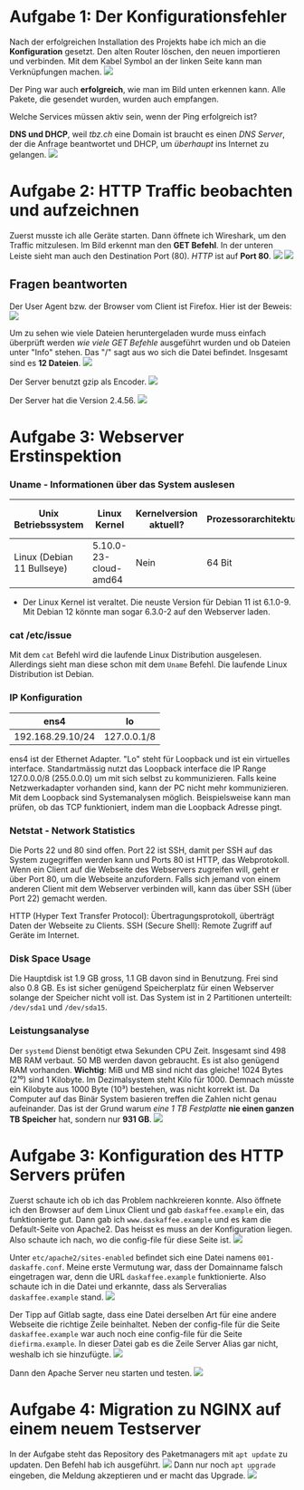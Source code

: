# Aufgabe 1: Der Konfigurationsfehler
Nach der erfolgreichen Installation des Projekts habe ich mich an die **Konfiguration** gesetzt. Den alten Router löschen, den neuen importieren und verbinden. Mit dem Kabel Symbol an der linken Seite kann man Verknüpfungen machen. 
![](Bild%201.png)

Der Ping war auch **erfolgreich**, wie man im Bild unten erkennen kann. Alle Pakete, die gesendet wurden, wurden auch empfangen. 

Welche Services müssen aktiv sein, wenn der Ping erfolgreich ist?

**DNS und DHCP**, weil *tbz.ch* eine Domain ist braucht es einen *DNS Server*, der die Anfrage beantwortet und DHCP, um *überhaupt* ins Internet zu gelangen. 
![](Bild%202.png)

# Aufgabe 2: HTTP Traffic beobachten und aufzeichnen
Zuerst musste ich alle Geräte starten. Dann öffnete ich Wireshark, um den Traffic mitzulesen. Im Bild erkennt man den **GET Befehl**. In der unteren Leiste sieht man auch den Destination Port (80). *HTTP* ist auf **Port 80**. 
![](Bild%203.png)
![](Bild%204.png)

## Fragen beantworten

Der User Agent bzw. der Browser vom Client ist Firefox. Hier ist der Beweis: 
![](Bild%205.png)

Um zu sehen wie viele Dateien heruntergeladen wurde muss einfach überprüft werden *wie viele GET Befehle* ausgeführt wurden und ob Dateien unter "Info" stehen. Das "/" sagt aus wo sich die Datei befindet. Insgesamt sind es **12 Dateien**. 
![](Bild%208.png)

Der Server benutzt gzip als Encoder. 
![](Bild%207.png)


Der Server hat die Version 2.4.56. 
![](Bild%206.png)

# Aufgabe 3: Webserver Erstinspektion

### Uname - Informationen über das System auslesen
| Unix Betriebssystem | Linux Kernel | Kernelversion aktuell? | Prozessorarchitektur | Hinweise auf Distribution |
| ------------ | ------------ | ---------------------- | -------------------- | ------------------------- |
| Linux (Debian 11 Bullseye)             | 5.10.0-23-cloud-amd64             | Nein                       | 64 Bit                     | Ja                          |
- Der Linux Kernel ist veraltet. Die neuste Version für Debian 11 ist 6.1.0-9. Mit Debian 12 könnte man sogar 6.3.0-2 auf den Webserver laden. 

### cat /etc/issue
Mit dem `cat` Befehl wird die laufende Linux Distribution ausgelesen. Allerdings sieht man diese schon mit dem `Uname` Befehl. Die laufende Linux Distribution ist Debian. 

### IP Konfiguration
| ens4          | lo  |
| ------------- | --- |
| 192.168.29.10/24 | 127.0.0.1/8    |

ens4 ist der Ethernet Adapter. "Lo" steht für Loopback und ist ein virtuelles interface. Standartmässig nutzt das Loopback interface die IP Range 127.0.0.0/8 (255.0.0.0) um mit sich selbst zu kommunizieren. Falls keine Netzwerkadapter vorhanden sind, kann der PC nicht mehr kommunizieren. Mit dem Loopback sind Systemanalysen möglich. Beispielsweise kann man prüfen, ob das TCP funktioniert, indem man die Loopback Adresse pingt. 

### Netstat - Network Statistics
Die Ports 22 und 80 sind offen. Port 22 ist SSH, damit per SSH auf das System zugegriffen werden kann und Ports 80 ist HTTP, das Webprotokoll. Wenn ein Client auf die Webseite des Webservers zugreifen will, geht er über Port 80, um die Webseite anzufordern. Falls sich jemand von einem anderen Client mit dem Webserver verbinden will, kann das über SSH (über Port 22) gemacht werden. 

HTTP (Hyper Text Transfer Protocol): Übertragungsprotokoll, überträgt Daten der Webseite zu Clients.
SSH (Secure Shell): Remote Zugriff auf Geräte im Internet.

###  Disk Space Usage
Die Hauptdisk ist 1.9 GB gross, 1.1 GB davon sind in Benutzung. Frei sind also 0.8 GB. Es ist sicher genügend Speicherplatz für einen Webserver solange der Speicher nicht voll ist. Das System ist in 2 Partitionen unterteilt: `/dev/sda1` und `/dev/sda15`. 

### Leistungsanalyse
Der `systemd` Dienst benötigt etwa Sekunden CPU Zeit. Insgesamt sind 498 MB RAM verbaut. 50 MB werden davon gebraucht. Es ist also genügend RAM vorhanden. 
**Wichtig**: MiB und MB sind nicht das gleiche! 1024 Bytes (2¹⁰) sind 1 Kilobyte. Im Dezimalsystem steht Kilo für 1000. Demnach müsste ein Kilobyte aus 1000 Byte (10³)  bestehen, was nicht korrekt ist. Da Computer auf das Binär System basieren treffen die Zahlen nicht genau aufeinander. Das ist der Grund warum *eine 1 TB Festplatte* **nie einen ganzen TB Speicher** hat, sondern nur **931 GB**. 
![](Bild%209.png)

# Aufgabe 3: Konfiguration des HTTP Servers prüfen
Zuerst schaute ich ob ich das Problem nachkreieren konnte. Also öffnete ich den Browser auf dem Linux Client und gab `daskaffee.example` ein, das funktionierte gut. Dann gab ich `www.daskaffee.example` und es kam die Default-Seite von Apache2. Das heisst es muss an der Konfiguration liegen. Also schaute ich nach, wo die config-file für diese Seite ist. 
![](Bild%2010.png)

Unter `etc/apache2/sites-enabled` befindet sich eine Datei namens `001-daskaffe.conf`. Meine erste Vermutung war, dass der Domainname falsch eingetragen war, denn die URL `daskaffee.example` funktionierte. Also schaute ich in die Datei und erkannte, dass als Serveralias `daskaffee.example` stand. 
![](Bild%2011.png)

Der Tipp auf Gitlab sagte, dass eine Datei derselben Art für eine andere Webseite die richtige Zeile beinhaltet. Neben der config-file für die Seite `daskaffee.example` war auch noch eine config-file für die Seite `diefirma.example`. In dieser Datei gab es die Zeile Server Alias gar nicht, weshalb ich sie hinzufügte.
![](Bild%2012.png)

Dann den Apache Server neu starten und testen. 
![](Bild%2013.png)

# Aufgabe 4: Migration zu NGINX auf einem neuem Testserver
In der Aufgabe steht das Repository des Paketmanagers mit `apt update` zu updaten. Den Befehl hab ich ausgeführt. 
![](Bild%2014.png)
Dann nur noch `apt upgrade` eingeben, die Meldung akzeptieren und er macht das Upgrade. 
![](Bild%2015.png)

